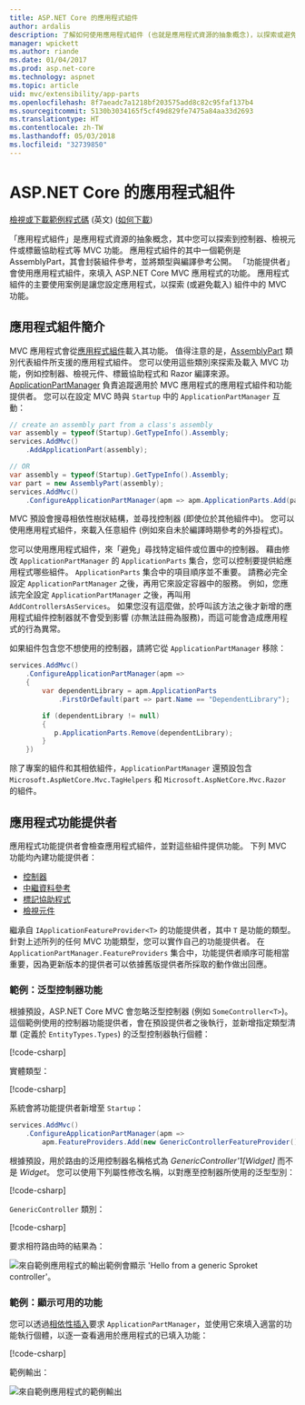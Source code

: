 ```yaml
---
title: ASP.NET Core 的應用程式組件
author: ardalis
description: 了解如何使用應用程式組件 (也就是應用程式資源的抽象概念)，以探索或避免載入組件的功能。
manager: wpickett
ms.author: riande
ms.date: 01/04/2017
ms.prod: asp.net-core
ms.technology: aspnet
ms.topic: article
uid: mvc/extensibility/app-parts
ms.openlocfilehash: 8f7aeadc7a1218bf203575add8c82c95faf137b4
ms.sourcegitcommit: 5130b3034165f5cf49d829fe7475a84aa33d2693
ms.translationtype: HT
ms.contentlocale: zh-TW
ms.lasthandoff: 05/03/2018
ms.locfileid: "32739850"
---
```

# <a name="application-parts-in-aspnet-core"></a>ASP.NET Core 的應用程式組件

[檢視或下載範例程式碼](https://github.com/aspnet/Docs/tree/master/aspnetcore/mvc/advanced/app-parts/sample) \(英文\) ([如何下載](xref:tutorials/index#how-to-download-a-sample))

「應用程式組件」是應用程式資源的抽象概念，其中您可以探索到控制器、檢視元件或標籤協助程式等 MVC 功能。 應用程式組件的其中一個範例是 AssemblyPart，其會封裝組件參考，並將類型與編譯參考公開。 「功能提供者」會使用應用程式組件，來填入 ASP.NET Core MVC 應用程式的功能。 應用程式組件的主要使用案例是讓您設定應用程式，以探索 (或避免載入) 組件中的 MVC 功能。

## <a name="introducing-application-parts"></a>應用程式組件簡介

MVC 應用程式會從[應用程式組件](/dotnet/api/microsoft.aspnetcore.mvc.applicationparts.applicationpart)載入其功能。 值得注意的是，[AssemblyPart](/dotnet/api/microsoft.aspnetcore.mvc.applicationparts.assemblypart#Microsoft_AspNetCore_Mvc_ApplicationParts_AssemblyPart) 類別代表組件所支援的應用程式組件。 您可以使用這些類別來探索及載入 MVC 功能，例如控制器、檢視元件、標籤協助程式和 Razor 編譯來源。 [ApplicationPartManager](/dotnet/api/microsoft.aspnetcore.mvc.applicationparts.applicationpartmanager) 負責追蹤適用於 MVC 應用程式的應用程式組件和功能提供者。 您可以在設定 MVC 時與 `Startup` 中的 `ApplicationPartManager` 互動：

```csharp
// create an assembly part from a class's assembly
var assembly = typeof(Startup).GetTypeInfo().Assembly;
services.AddMvc()
    .AddApplicationPart(assembly);

// OR
var assembly = typeof(Startup).GetTypeInfo().Assembly;
var part = new AssemblyPart(assembly);
services.AddMvc()
    .ConfigureApplicationPartManager(apm => apm.ApplicationParts.Add(part));
```

MVC 預設會搜尋相依性樹狀結構，並尋找控制器 (即使位於其他組件中)。 您可以使用應用程式組件，來載入任意組件 (例如來自未於編譯時期參考的外掛程式)。

您可以使用應用程式組件，來「避免」尋找特定組件或位置中的控制器。 藉由修改 `ApplicationPartManager` 的 `ApplicationParts` 集合，您可以控制要提供給應用程式哪些組件。 `ApplicationParts` 集合中的項目順序並不重要。 請務必完全設定 `ApplicationPartManager` 之後，再用它來設定容器中的服務。 例如，您應該完全設定 `ApplicationPartManager` 之後，再叫用 `AddControllersAsServices`。 如果您沒有這麼做，於呼叫該方法之後才新增的應用程式組件控制器就不會受到影響 (亦無法註冊為服務)，而這可能會造成應用程式的行為異常。

如果組件包含您不想使用的控制器，請將它從 `ApplicationPartManager` 移除：

```csharp
services.AddMvc()
    .ConfigureApplicationPartManager(apm =>
    {
        var dependentLibrary = apm.ApplicationParts
            .FirstOrDefault(part => part.Name == "DependentLibrary");

        if (dependentLibrary != null)
        {
           p.ApplicationParts.Remove(dependentLibrary);
        }
    })
```

除了專案的組件和其相依組件，`ApplicationPartManager` 還預設包含 `Microsoft.AspNetCore.Mvc.TagHelpers` 和 `Microsoft.AspNetCore.Mvc.Razor` 的組件。

## <a name="application-feature-providers"></a>應用程式功能提供者

應用程式功能提供者會檢查應用程式組件，並對這些組件提供功能。 下列 MVC 功能均內建功能提供者：

* [控制器](/dotnet/api/microsoft.aspnetcore.mvc.controllers.controllerfeatureprovider)
* [中繼資料參考](/dotnet/api/microsoft.aspnetcore.mvc.razor.compilation.metadatareferencefeatureprovider)
* [標記協助程式](/dotnet/api/microsoft.aspnetcore.mvc.razor.taghelpers.taghelperfeatureprovider)
* [檢視元件](/dotnet/api/microsoft.aspnetcore.mvc.viewcomponents.viewcomponentfeatureprovider)

繼承自 `IApplicationFeatureProvider<T>` 的功能提供者，其中 `T` 是功能的類型。 針對上述所列的任何 MVC 功能類型，您可以實作自己的功能提供者。 在 `ApplicationPartManager.FeatureProviders` 集合中，功能提供者順序可能相當重要，因為更新版本的提供者可以依據舊版提供者所採取的動作做出回應。

### <a name="sample-generic-controller-feature"></a>範例：泛型控制器功能

根據預設，ASP.NET Core MVC 會忽略泛型控制器 (例如 `SomeController<T>`)。 這個範例使用的控制器功能提供者，會在預設提供者之後執行，並新增指定類型清單 (定義於 `EntityTypes.Types`) 的泛型控制器執行個體：

[!code-csharp[](./app-parts/sample/AppPartsSample/GenericControllerFeatureProvider.cs?highlight=13&range=18-36)]

實體類型：

[!code-csharp[](./app-parts/sample/AppPartsSample/Model/EntityTypes.cs?range=6-16)]

系統會將功能提供者新增至 `Startup`：

```csharp
services.AddMvc()
    .ConfigureApplicationPartManager(apm => 
        apm.FeatureProviders.Add(new GenericControllerFeatureProvider()));
```

根據預設，用於路由的泛用控制器名稱格式為 *GenericController'1[Widget]* 而不是 *Widget*。 您可以使用下列屬性修改名稱，以對應至控制器所使用的泛型型別：

[!code-csharp[](./app-parts/sample/AppPartsSample/GenericControllerNameConvention.cs)]

`GenericController` 類別：

[!code-csharp[](./app-parts/sample/AppPartsSample/GenericController.cs?highlight=5-6)]

要求相符路由時的結果為：

![來自範例應用程式的輸出範例會顯示 'Hello from a generic Sproket controller'。](app-parts/_static/generic-controller.png)

### <a name="sample-display-available-features"></a>範例：顯示可用的功能

您可以透過[相依性插入](../../fundamentals/dependency-injection.md)要求 `ApplicationPartManager`，並使用它來填入適當的功能執行個體，以逐一查看適用於應用程式的已填入功能：

[!code-csharp[](./app-parts/sample/AppPartsSample/Controllers/FeaturesController.cs?highlight=16,25-27)]

範例輸出：

![來自範例應用程式的範例輸出](app-parts/_static/available-features.png)
